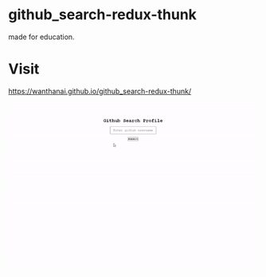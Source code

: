 # github_search-redux-thunk
made for education.

# Visit 
https://wanthanai.github.io/github_search-redux-thunk/

![demo-image-gif](https://github.com/wanthanai/github_search-redux-thunk/blob/main/public/demo.gif)
